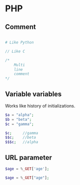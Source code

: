 # PHP

## Comment

```php

# Like Python

// Like C

/*
    Multi
    line
    comment
*/
```

## Variable variables

Works like history of initializations.

```php
$a = "alpha";
$b = "beta";
$c = "gamma";

$c;     //gamma
$$c;    //beta
$$$c;   //alpha
```

## URL parameter

```php
$age = %_GET['age'];
```

```php
$age = %_GET["age"];
```

